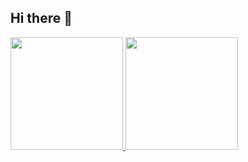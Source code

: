 ## Hi there 👋

<div>
<a href="https://github.com/NickolasAranha">
<img loading="lazy" height="180em" src="https://github-readme-stats.vercel.app/api/top-langs/?username=NickolasAranha&layout=compact&langs_count=7&theme=dracula"/>
<img loading="lazy" height="180em" src="https://github-readme-stats.vercel.app/api?username=NickolasAranha&show_icons=true&theme=dracula&include_all_commits=true&count_private=true"/>
</div>
